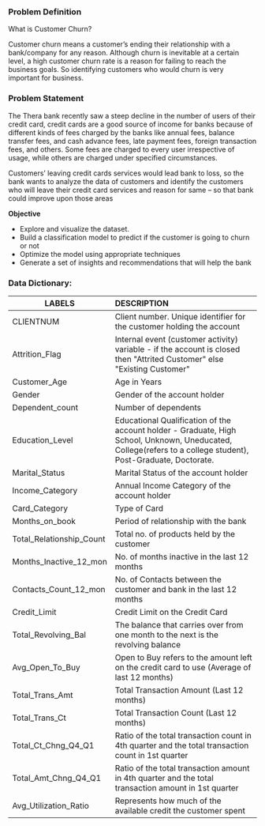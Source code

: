 ### Problem Definition ###
What is Customer Churn?

Customer churn means a customer’s ending their relationship with a bank/company for any reason. Although churn is inevitable at a certain level, a high customer churn rate is a reason for failing to reach the business goals. So identifying customers who would churn is very important for business.

### Problem Statement ###
The Thera bank recently saw a steep decline in the number of users of their credit card, credit cards are a good source of income for banks because of different kinds of fees charged by the banks like annual fees, balance transfer fees, and cash advance fees, late payment fees, foreign transaction fees, and others. Some fees are charged to every user irrespective of usage, while others are charged under specified circumstances.

Customers’ leaving credit cards services would lead bank to loss, so the bank wants to analyze the data of customers and identify the customers who will leave their credit card services and reason for same – so that bank could improve upon those areas

**Objective**
- Explore and visualize the dataset.
- Build a classification model to predict if the customer is going to churn or not
- Optimize the model using appropriate techniques
- Generate a set of insights and recommendations that will help the bank

### Data Dictionary:
LABELS | DESCRIPTION
-------|:------------
 CLIENTNUM| Client number. Unique identifier for the customer holding the account
 Attrition_Flag| Internal event (customer activity) variable - if the account is closed then "Attrited Customer" else "Existing Customer"
 Customer_Age| Age in Years
 Gender| Gender of the account holder
 Dependent_count| Number of dependents
 Education_Level|  Educational Qualification of the account holder - Graduate, High School, Unknown, Uneducated, College(refers to a college student), Post-Graduate, Doctorate.
 Marital_Status| Marital Status of the account holder
 Income_Category| Annual Income Category of the account holder
 Card_Category| Type of Card
 Months_on_book| Period of relationship with the bank
 Total_Relationship_Count| Total no. of products held by the customer
 Months_Inactive_12_mon| No. of months inactive in the last 12 months
 Contacts_Count_12_mon| No. of Contacts between the customer and bank in the last 12 months
 Credit_Limit| Credit Limit on the Credit Card
Total_Revolving_Bal| The balance that carries over from one month to the next is the revolving balance
 Avg_Open_To_Buy| Open to Buy refers to the amount left on the credit card to use (Average of last 12 months)
 Total_Trans_Amt|Total Transaction Amount (Last 12 months)
 Total_Trans_Ct| Total Transaction Count (Last 12 months)
 Total_Ct_Chng_Q4_Q1| Ratio of the total transaction count in 4th quarter and the total transaction count in 1st quarter
Total_Amt_Chng_Q4_Q1| Ratio of the total transaction amount in 4th quarter and the total transaction amount in 1st quarter
 Avg_Utilization_Ratio| Represents how much of the available credit the customer spent


